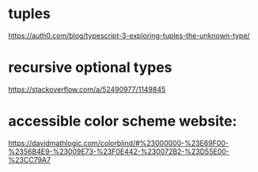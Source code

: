 
# tuples
https://auth0.com/blog/typescript-3-exploring-tuples-the-unknown-type/

# recursive optional types
https://stackoverflow.com/a/52490977/1149845

# accessible color scheme website:
https://davidmathlogic.com/colorblind/#%23000000-%23E69F00-%2356B4E9-%23009E73-%23F0E442-%230072B2-%23D55E00-%23CC79A7